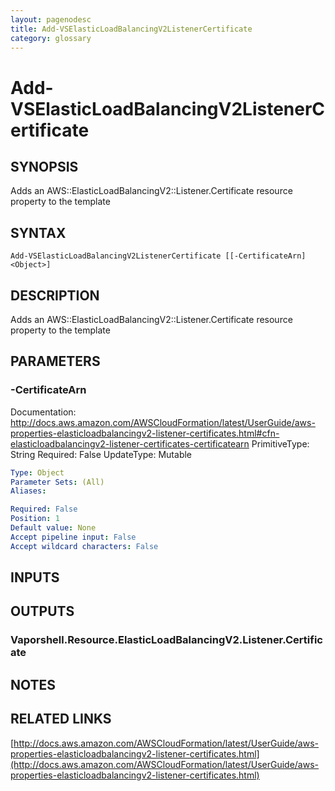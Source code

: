 ```yaml
---
layout: pagenodesc
title: Add-VSElasticLoadBalancingV2ListenerCertificate
category: glossary
---
```


# Add-VSElasticLoadBalancingV2ListenerCertificate

## SYNOPSIS
Adds an AWS::ElasticLoadBalancingV2::Listener.Certificate resource property to the template

## SYNTAX

```
Add-VSElasticLoadBalancingV2ListenerCertificate [[-CertificateArn] <Object>]
```

## DESCRIPTION
Adds an AWS::ElasticLoadBalancingV2::Listener.Certificate resource property to the template

## PARAMETERS

### -CertificateArn
Documentation: http://docs.aws.amazon.com/AWSCloudFormation/latest/UserGuide/aws-properties-elasticloadbalancingv2-listener-certificates.html#cfn-elasticloadbalancingv2-listener-certificates-certificatearn
PrimitiveType: String
Required: False
UpdateType: Mutable

```yaml
Type: Object
Parameter Sets: (All)
Aliases: 

Required: False
Position: 1
Default value: None
Accept pipeline input: False
Accept wildcard characters: False
```

## INPUTS

## OUTPUTS

### Vaporshell.Resource.ElasticLoadBalancingV2.Listener.Certificate

## NOTES

## RELATED LINKS

[http://docs.aws.amazon.com/AWSCloudFormation/latest/UserGuide/aws-properties-elasticloadbalancingv2-listener-certificates.html](http://docs.aws.amazon.com/AWSCloudFormation/latest/UserGuide/aws-properties-elasticloadbalancingv2-listener-certificates.html)

